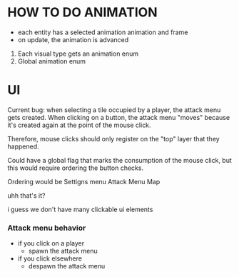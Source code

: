 # HOW TO DO ANIMATION
- each entity has a selected animation animation and frame
- on update, the animation is advanced


1. Each visual type gets an animation enum
2. Global animation enum


# UI
Current bug: when selecting a tile occupied by a player, the attack menu gets created. When clicking on a button, the attack menu "moves" because it's created again at the point of the mouse click.

Therefore, mouse clicks should only register on the "top" layer that they happened.

Could have a global flag that marks the consumption of the mouse click, but this would require ordering the button checks.

Ordering would be
Settigns menu
Attack Menu
Map

uhh that's it?

i guess we don't have many clickable ui elements

### Attack menu behavior
- if you click on a player
  - spawn the attack menu
- if you click elsewhere
  - despawn the attack menu
